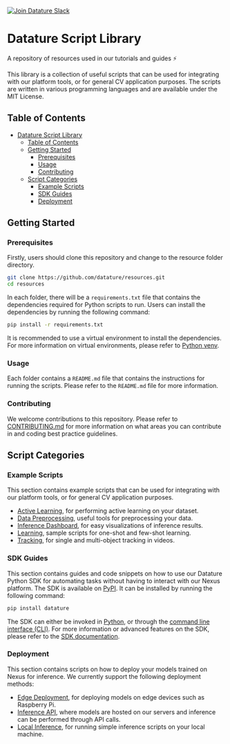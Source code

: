 [![Join Datature Slack](https://img.shields.io/badge/Join%20The%20Community-Datature%20Slack-blueviolet)](https://datature.io/community)

<div id="top"></div>

# Datature Script Library

A repository of resources used in our tutorials and guides ⚡️

This library is a collection of useful scripts that can be used for integrating with our platform tools, or for general CV application purposes. The scripts are written in various programming languages and are available under the MIT License.

## Table of Contents

- [Datature Script Library](#datature-script-library)
  - [Table of Contents](#table-of-contents)
  - [Getting Started](#getting-started)
    - [Prerequisites](#prerequisites)
    - [Usage](#usage)
    - [Contributing](#contributing)
  - [Script Categories](#script-categories)
    - [Example Scripts](#example-scripts)
    - [SDK Guides](#sdk-guides)
    - [Deployment](#deployment)

## Getting Started

### Prerequisites

Firstly, users should clone this repository and change to the resource folder directory.

```bash
git clone https://github.com/datature/resources.git
cd resources
```

In each folder, there will be a `requirements.txt` file that contains the dependencies required for Python scripts to run. Users can install the dependencies by running the following command:

```bash
pip install -r requirements.txt
```

It is recommended to use a virtual environment to install the dependencies. For more information on virtual environments, please refer to [Python venv](https://docs.python.org/3/tutorial/venv.html).

### Usage

Each folder contains a `README.md` file that contains the instructions for running the scripts. Please refer to the `README.md` file for more information.

### Contributing

We welcome contributions to this repository. Please refer to [CONTRIBUTING.md](CONTRIBUTING.md) for more information on what areas you can contribute in and coding best practice guidelines.

## Script Categories

### Example Scripts

This section contains example scripts that can be used for integrating with our platform tools, or for general CV application purposes.

- [Active Learning](example-scripts/active-learning/), for performing active learning on your dataset.
- [Data Preprocessing](example-scripts/data-preprocessing/), useful tools for preprocessing your data.
- [Inference Dashboard](example-scripts/inference-dashboard/), for easy visualizations of inference results.
- [Learning](example-scripts/learning/), sample scripts for one-shot and few-shot learning.
- [Tracking](example-scripts/tracking/), for single and multi-object tracking in videos.
### SDK Guides

This section contains guides and code snippets on how to use our Datature Python SDK for automating tasks without having to interact with our Nexus platform. The SDK is available on [PyPI](https://pypi.org/project/datature/). It can be installed by running the following command:

```bash
pip install datature
```

The SDK can either be invoked in [Python](sdk-guides/python/), or through the [command line interface (CLI)](sdk-guides/cli/). For more information or advanced features on the SDK, please refer to the [SDK documentation](https://developers.datature.io/reference/getting-started).

### Deployment

This section contains scripts on how to deploy your models trained on Nexus for inference. We currently support the following deployment methods:

- [Edge Deployment](deployment/edge/), for deploying models on edge devices such as Raspberry Pi.
- [Inference API](deployment/inference-api/), where models are hosted on our servers and inference can be performed through API calls.
- [Local Inference](deployment/local-inference/), for running simple inference scripts on your local machine.

